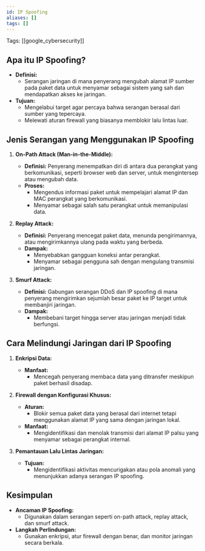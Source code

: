 ```yaml
---
id: IP Spoofing
aliases: []
tags: []
---
```


Tags: [[google_cybersecurity]]

## Apa itu IP Spoofing?

- **Definisi:**
  - Serangan jaringan di mana penyerang mengubah alamat IP sumber pada paket data untuk menyamar sebagai sistem yang sah dan mendapatkan akses ke jaringan.
- **Tujuan:**
  - Mengelabui target agar percaya bahwa serangan berasal dari sumber yang tepercaya.
  - Melewati aturan firewall yang biasanya memblokir lalu lintas luar.

## Jenis Serangan yang Menggunakan IP Spoofing

1. **On-Path Attack (Man-in-the-Middle):**

   - **Definisi:** Penyerang menempatkan diri di antara dua perangkat yang berkomunikasi, seperti browser web dan server, untuk mengintersep atau mengubah data.
   - **Proses:**
     - Mengendus informasi paket untuk mempelajari alamat IP dan MAC perangkat yang berkomunikasi.
     - Menyamar sebagai salah satu perangkat untuk memanipulasi data.

2. **Replay Attack:**

   - **Definisi:** Penyerang mencegat paket data, menunda pengirimannya, atau mengirimkannya ulang pada waktu yang berbeda.
   - **Dampak:**
     - Menyebabkan gangguan koneksi antar perangkat.
     - Menyamar sebagai pengguna sah dengan mengulang transmisi jaringan.

3. **Smurf Attack:**
   - **Definisi:** Gabungan serangan DDoS dan IP spoofing di mana penyerang mengirimkan sejumlah besar paket ke IP target untuk membanjiri jaringan.
   - **Dampak:**
     - Membebani target hingga server atau jaringan menjadi tidak berfungsi.

## Cara Melindungi Jaringan dari IP Spoofing

1. **Enkripsi Data:**

   - **Manfaat:**
     - Mencegah penyerang membaca data yang ditransfer meskipun paket berhasil disadap.

2. **Firewall dengan Konfigurasi Khusus:**

   - **Aturan:**
     - Blokir semua paket data yang berasal dari internet tetapi menggunakan alamat IP yang sama dengan jaringan lokal.
   - **Manfaat:**
     - Mengidentifikasi dan menolak transmisi dari alamat IP palsu yang menyamar sebagai perangkat internal.

3. **Pemantauan Lalu Lintas Jaringan:**
   - **Tujuan:**
     - Mengidentifikasi aktivitas mencurigakan atau pola anomali yang menunjukkan adanya serangan IP spoofing.

## Kesimpulan

- **Ancaman IP Spoofing:**
  - Digunakan dalam serangan seperti on-path attack, replay attack, dan smurf attack.
- **Langkah Perlindungan:**
  - Gunakan enkripsi, atur firewall dengan benar, dan monitor jaringan secara berkala.
